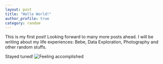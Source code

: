 ```yaml
---
layout: post
title: "Hello World!"
author_profile: true
category: random
---
```


This is my first post! Looking forward to many more posts ahead. I will be writing about my life 
experiences: Bebe, Data Exploration, Photography and other random stuffs. <br />

Stayed tuned! 
![Feeling accomplished]("/assets/images/graduation.png")